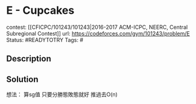 # E - Cupcakes

contest: [[CFICPC/101243/101243|2016-2017 ACM-ICPC, NEERC, Central Subregional Contest]]
url: https://codeforces.com/gym/101243/problem/E
Status: #READYTOTRY 
Tags: #

## Description

## Solution

想法：
算sg值
只要分勝態敗態就好
推過去O(n)
